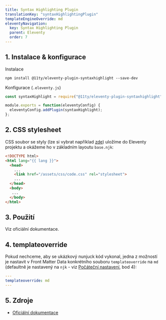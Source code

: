 ```yaml
---
title: Syntax Highlighting Plugin
translationKey: "syntaxHighlightingPlugin"
templateEngineOverride: md
eleventyNavigation:
  key: Syntax Highlighting Plugin
  parent: Eleventy
  order: 7
---
```

## 1. Instalace & konfigurace
Instalace
```html
npm install @11ty/eleventy-plugin-syntaxhighlight --save-dev
```
Konfigurace (`.eleventy.js`)
```js
const syntaxHighlight = require("@11ty/eleventy-plugin-syntaxhighlight");

module.exports = function(eleventyConfig) {
  eleventyConfig.addPlugin(syntaxHighlight);
};
```

## 2. CSS stylesheet 
CSS soubor se styly (lze si vybrat například [zde](https://github.com/PrismJS/prism-themes)) uložíme do Eleventy projektu a okážeme ho v základním layoutu `base.njk`:

```html
<!DOCTYPE html>
<html lang="{{ lang }}">
  <head>
    ...  
    <link href="/assets/css/code.css" rel="stylesheet">
    ...
  </head>
  <body>
   ...
  </body>
</html>
```

## 3. Použití

Viz oficiální dokumentace.

## 4. templateoverride

Pokud nechceme, aby se ukázkový nunjuck kód vykonal, jedna z možností je nastavit v Front Matter Data konkrétního souboru `templateoverride` na `md` (defaultně je nastavený na `njk` - viz [Počáteční nastavení](/cs/note/eleventy/pocatecni-nastaveni/), bod 4):

```yaml
---
templateoverride: md
---
```

## 5. Zdroje
- [Oficiální dokumentace](https://www.11ty.dev/docs/plugins/syntaxhighlight/)



